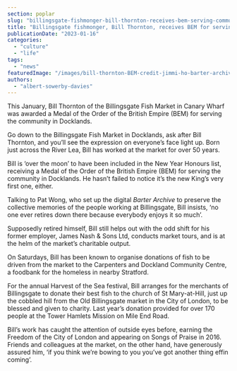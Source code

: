 ```yaml
---
section: poplar
slug: "billingsgate-fishmonger-bill-thornton-receives-bem-serving-community-docklands"
title: "Billingsgate fishmonger, Bill Thornton, receives BEM for serving the community in Docklands"
publicationDate: "2023-01-16"
categories: 
  - "culture"
  - "life"
tags: 
  - "news"
featuredImage: "/images/bill-thornton-BEM-credit-jimmi-ho-barter-archive.jpg"
authors: 
  - "albert-sowerby-davies"
---
```


This January, Bill Thornton of the Billingsgate Fish Market in Canary Wharf was awarded a Medal of the Order of the British Empire (BEM) for serving the community in Docklands.

Go down to the Billingsgate Fish Market in Docklands, ask after Bill Thornton, and you’ll see the expression on everyone’s face light up. Born just across the River Lea, Bill has worked at the market for over 50 years.

Bill is ‘over the moon’ to have been included in the New Year Honours list, receiving a Medal of the Order of the British Empire (BEM) for serving the community in Docklands. He hasn’t failed to notice it’s the new King’s very first one, either.

Talking to Pat Wong, who set up the digital _Barter Archive_ to preserve the collective memories of the people working at Billingsgate, Bill insists, ‘no one ever retires down there because everybody enjoys it so much’.

Supposedly retired himself, Bill still helps out with the odd shift for his former employer, James Nash & Sons Ltd, conducts market tours, and is at the helm of the market’s charitable output. 

On Saturdays, Bill has been known to organise donations of fish to be driven from the market to the Carpenters and Dockland Community Centre, a foodbank for the homeless in nearby Stratford.

For the annual Harvest of the Sea festival, Bill arranges for the merchants of Billingsgate to donate their best fish to the church of St Mary-at-Hill, just up the cobbled hill from the Old Billingsgate market in the City of London, to be blessed and given to charity. Last year’s donation provided for over 170 people at the Tower Hamlets Mission on Mile End Road.

Bill’s work has caught the attention of outside eyes before, earning the Freedom of the City of London and appearing on Songs of Praise in 2016. Friends and colleagues at the market, on the other hand, have generously assured him, ‘if you think we’re bowing to you you’ve got another thing effin coming’.
